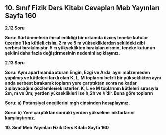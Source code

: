 ## 10. Sınıf Fizik Ders Kitabı Cevapları Meb Yayınları Sayfa 160

**2.12 Soru**

**Soru: Sürtünmelerin ihmal edildiği bir ortamda özdeş teneke kutular üzerine 1 kg kütleli cisim, 2 m ve 5 m yüksekliklerden şekildeki gibi serbest bırakılmıştır. 5 m yükseklikten bırakılan cismin, teneke kutunun şeklini daha fazla değiştirmesinin nedenini açıklayınız.**

**2.13 Soru**

**Soru: Aynı apartmanda oturan Engin, Ezgi ve Arda; aynı malzemeden yapılmış ve kütleleri farklı olan K, L, M toplarını belirli bir yükseklikten aynı anda serbest bırakarak topların yere çarptıktan sonra ne kadar zıplayacağını gözlemlemek isterler. K, L ve M toplarının kütleleri sırasıyla 2m, m ve 3m; yerden yükseklikleri ise h,2h ve /ı’dir. Buna göre topların**

**Soru: a) Potansiyel enerjilerini mgh cinsinden hesaplayınız.**

**Soru: b) Yere çarptıktan sonraki yerden yükselme miktarlarını karşılaştırınız.**

**10. Sınıf Meb Yayınları Fizik Ders Kitabı Sayfa 160**